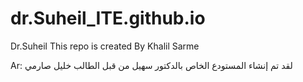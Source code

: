 # dr.Suheil_ITE.github.io

Dr.Suheil This repo is created By Khalil Sarme

Ar:  لقد تم إنشاء المستودع الخاص بالدكتور سهيل من قبل الطالب خليل صارمي
